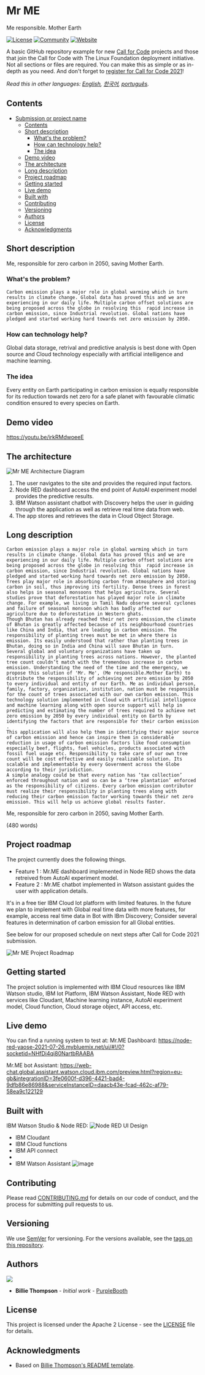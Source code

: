 # Mr ME 
Me responsible. Mother Earth

[![License](https://img.shields.io/badge/License-Apache2-blue.svg)](https://www.apache.org/licenses/LICENSE-2.0) [![Community](https://img.shields.io/badge/Join-Community-blue)](https://developer.ibm.com/callforcode/get-started/) [![Website](https://img.shields.io/badge/View-Website-blue)](https://sample-project.s3-web.us-east.cloud-object-storage.appdomain.cloud/)

A basic GitHub repository example for new [Call for Code](https://developer.ibm.com/callforcode/) projects and those that join the Call for Code with The Linux Foundation deployment initiative. Not all sections or files are required. You can make this as simple or as in-depth as you need. And don't forget to [register for Call for Code 2021](https://developer.ibm.com/callforcode/get-started/)!


_Read this in other languages: [English](README.md), [한국어](./docs/README.ko.md), [português](./docs/README.pt_br.md)._

## Contents

- [Submission or project name](#submission-or-project-name)
  - [Contents](#contents)
  - [Short description](#short-description)
    - [What's the problem?](#whats-the-problem)
    - [How can technology help?](#how-can-technology-help)
    - [The idea](#the-idea)
  - [Demo video](#demo-video)
  - [The architecture](#the-architecture)
  - [Long description](#long-description)
  - [Project roadmap](#project-roadmap)
  - [Getting started](#getting-started)
  - [Live demo](#live-demo)
  - [Built with](#built-with)
  - [Contributing](#contributing)
  - [Versioning](#versioning)
  - [Authors](#authors)
  - [License](#license)
  - [Acknowledgments](#acknowledgments)

## Short description
Me, responsible for zero carbon in 2050, saving Mother Earth.

### What's the problem?

    Carbon emission plays a major role in global warming which in turn results in climate change. Global data has proved this and we are experiencing in our daily life. Multiple carbon offset solutions are being proposed across the globe in resolving this  rapid increase in carbon emission, since Industrial revolution. Global nations have pledged and started working hard towards net zero emission by 2050. 	

### How can technology help?

Global data storage, retrival and predictive analysis is best done with Open source and Cloud technology especially with artificial intelligence and machine learning.

### The idea

Every entity on Earth participating in carbon emission is equally responsible for its reduction towards net zero for a safe planet with favourable climatic condition ensured to every species on Earth.

## Demo video

https://youtu.be/irkRMdwoeeE

## The architecture

![Mr ME Architecture Diagram](https://user-images.githubusercontent.com/87765430/127738448-e83afdbe-7d18-447c-9922-17d77ff800a4.png)

1. The user navigates to the site and provides the required input factors.
2. Node RED dashboard access the end point of AutoAI experiment model provides the predictive results.
3. IBM Watson assistant chatbot with Discovery helps the user in guiding through the application as well as retrieve real time data from web.
4. The app stores and retrieves the data in Cloud Object Storage.

## Long description

    Carbon emission plays a major role in global warming which in turn results in climate change. Global data has proved this and we are experiencing in our daily life. Multiple carbon offset solutions are being proposed across the globe in resolving this  rapid increase in carbon emission, since Industrial revolution. Global nations have pledged and started working hard towards net zero emission by 2050. 	
    Trees play major role in absorbing carbon from atmosphere and storing carbon in soil, thus improving its fertility. Dense trees in forest also helps in seasonal monsoons that helps agriculture. Several studies prove that deforestation has played major role in climate change. For example, we living in Tamil Nadu observe several cyclones and failure of seasonal monsoon which has badly affected our agriculture due to deforestation in Western ghats.
    Though Bhutan has already reached their net zero emission,the climate of Bhutan is greatly affected because of its neighbourhood countries like China and India, that are leading in carbon emission. The responsibility of planting trees must be met in where there is emission. Its easily understood that rather than planting trees in Bhutan, doing so in India and China will save Bhutan in turn. 
    Several global and voluntary organizations have taken up responsibility in planting trees across nations. However, the planted tree count couldn’t match with the tremendous increase in carbon emission. Understanding the need of the time and the emergency, we propose this solution of 'Mr. Me', (Me responsible.Mother Earth) to distribute the responsibility of achieving net zero emission by 2050 to every individual and entity of our Earth. Me as individual person, family, factory, organization, institution, nation must be responsible for the count of trees associated with our own carbon emission. This technology solution implemented in Cloud with artificial intelligence and machine learning along with open source support will help in predicting and estimating the number of trees required to achieve net zero emission by 2050 by every individual entity on Earth by identifying the factors that are responsible for their carbon emission . 
    This application will also help them in identifying their major source of carbon emission and hence can inspire them in considerable reduction in usage of carbon emission factors like food consumption especially beef, flights, fuel vehicles, products associated with fossil fuel usage etc. Responsibility to take care of our own tree count will be cost effective and easily realizable solution. Its scalable and implementable by every Government across the Globe according to their jurisdiction.
    A simple analogy could be that every nation has ‘tax collection’ enforced throughout nation and so can be a ‘tree plantation’ enforced as the responsibility of citizens. Every carbon emission contributor must realize their responsibility in planting trees along with reducing their carbon emission factor working towards their net zero emission. This will help us achieve global results faster.
Me, responsible for zero carbon in 2050, saving Mother Earth. 

(480 words)

## Project roadmap

The project currently does the following things.

- Feature 1 : Mr.ME dashboard implemented in Node RED shows the data retreived from AutoAI experiment model.
- Feature 2 : Mr.ME chatbot implemented in Watson assistant guides the user with application details.

It's in a free tier IBM Cloud Iot platform with limited features. In the future we plan to implement with Global real time data with more features, for example, access real time data in Bot with IBm Discovery; Consider several features in determination of carbon emission for all Global entities.

See below for our proposed schedule on next steps after Call for Code 2021 submission.

![Mr ME Project Roadmap](https://user-images.githubusercontent.com/87765430/127739075-237a2614-a6ae-4d54-85ff-7e4faeeecb34.jpeg)

## Getting started

The project solution is implemented with IBM Cloud resources like IBM Watson studio, IBM Iot Platform, IBM Watson Assistant, Node RED with services like Cloudant, Machine learning instance, AutoAI experiment model, Cloud function, Cloud storage object, API access, etc.

## Live demo

You can find a running system to test at:
Mr.ME Dashboard:
https://node-red-yaose-2021-07-26.mybluemix.net/ui/#!/0?socketid=NHfDi4qi80NartbRAABA

Mr.ME bot Assistant:
https://web-chat.global.assistant.watson.cloud.ibm.com/preview.html?region=eu-gb&integrationID=3fe0600f-d396-4421-bad4-9dfb86e86988&serviceInstanceID=daacb43e-fcad-462c-af79-58ea9c122129

## Built with
IBM Watson Studio & Node RED:
![Node RED UI Design](https://user-images.githubusercontent.com/87765430/127739411-01001824-796b-4fa5-9cf8-7266ec0504fa.png)
- IBM Cloudant
- IBM Cloud functions
- IBM API connect
- 
- IBM Watson Assistant
![image](https://user-images.githubusercontent.com/87765430/127739446-25c1ea54-922e-4fae-b945-5dc5b5dd0ea8.png)

## Contributing

Please read [CONTRIBUTING.md](CONTRIBUTING.md) for details on our code of conduct, and the process for submitting pull requests to us.

## Versioning

We use [SemVer](http://semver.org/) for versioning. For the versions available, see the [tags on this repository](https://github.com/your/project/tags).

## Authors

<a href="https://github.com/Call-for-Code/Project-Sample/graphs/contributors">
  <img src="https://contributors-img.web.app/image?repo=Call-for-Code/Project-Sample" />
</a>

- **Billie Thompson** - _Initial work_ - [PurpleBooth](https://github.com/PurpleBooth)

## License

This project is licensed under the Apache 2 License - see the [LICENSE](LICENSE) file for details.

## Acknowledgments

- Based on [Billie Thompson's README template](https://gist.github.com/PurpleBooth/109311bb0361f32d87a2).
